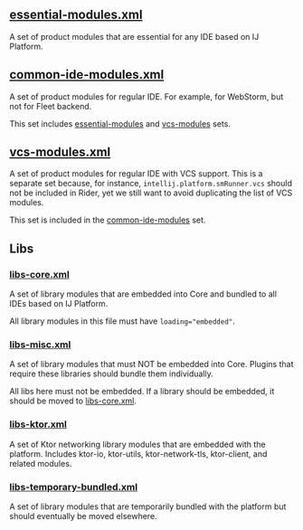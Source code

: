 ## [essential-modules.xml](essential-modules.xml)

A set of product modules that are essential for any IDE based on IJ Platform.

## [common-ide-modules.xml](common-ide-modules.xml) 

A set of product modules for regular IDE. For example, for WebStorm, but not for Fleet backend.

This set includes [essential-modules](#essential-modulesxml) and [vcs-modules](#vcs-modulesxml-) sets.

## [vcs-modules.xml](vcs-modules.xml)

A set of product modules for regular IDE with VCS support.
This is a separate set because, for instance, `intellij.platform.smRunner.vcs` should not be included in Rider,
yet we still want to avoid duplicating the list of VCS modules.

This set is included in the [common-ide-modules](#common-ide-modulesxml-) set.


## Libs
### [libs-core.xml](libs-core.xml)

A set of library modules that are embedded into Core and bundled to all IDEs based on IJ Platform.

All library modules in this file must have `loading="embedded"`.

### [libs-misc.xml](libs-misc.xml)

A set of library modules that must NOT be embedded into Core.
Plugins that require these libraries should bundle them individually.

All libs here must not be embedded. If a library should be embedded, it should be moved to [libs-core.xml](#libs-corexml).

### [libs-ktor.xml](libs-ktor.xml)

A set of Ktor networking library modules that are embedded with the platform.
Includes ktor-io, ktor-utils, ktor-network-tls, ktor-client, and related modules.

### [libs-temporary-bundled.xml](libs-temporary-bundled.xml)

A set of library modules that are temporarily bundled with the platform but should eventually be moved elsewhere.